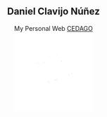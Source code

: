 <h2 align="center">Daniel Clavijo Núñez</h2>
<div align="center">
My Personal Web
  <a href="https://daniel0611cn.github.io">CEDAGO<br/><img src="https://raw.githubusercontent.com/Daniel0611CN/Daniel0611CN.github.io/main/images/header_imagen.webp" width=180px height=180px/></a>
</div>
